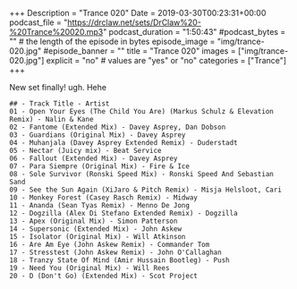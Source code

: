 +++
Description = "Trance 020"
Date = 2019-03-30T00:23:31+00:00
podcast_file = "https://drclaw.net/sets/DrClaw%20-%20Trance%20020.mp3"
podcast_duration = "1:50:43"
#podcast_bytes = "" # the length of the episode in bytes
episode_image = "img/trance-020.jpg"
#episode_banner = ""
title = "Trance 020"
images = ["img/trance-020.jpg"]
explicit = "no" # values are "yes" or "no"
categories = ["Trance"]
+++

New set finally! ugh. Hehe

```
## - Track Title - Artist
01 - Open Your Eyes (The Child You Are) (Markus Schulz & Elevation Remix) - Nalin & Kane
02 - Fantome (Extended Mix) - Davey Asprey, Dan Dobson
03 - Guardians (Original Mix) - Davey Asprey
04 - Muhanjala (Davey Asprey Extended Remix) - Duderstadt
05 - Nectar (Juicy mix) - Beat Service
06 - Fallout (Extended Mix) - Davey Asprey
07 - Para Siempre (Original Mix) - Fire & Ice
08 - Sole Survivor (Ronski Speed Mix) - Ronski Speed And Sebastian Sand
09 - See the Sun Again (XiJaro & Pitch Remix) - Misja Helsloot, Cari
10 - Monkey Forest (Casey Rasch Remix) - Midway
11 - Ananda (Sean Tyas Remix) - Menno De Jong
12 - Dogzilla (Alex Di Stefano Extended Remix) - Dogzilla
13 - Apex (Original Mix) - Simon Patterson
14 - Supersonic (Extended Mix) - John Askew
15 - Isolator (Original Mix) - Will Atkinson
16 - Are Am Eye (John Askew Remix) - Commander Tom
17 - Stresstest (John Askew Remix) - John O'Callaghan
18 - Tranzy State Of Mind (Amir Hussain Bootleg) - Push
19 - Need You (Original Mix) - Will Rees
20 - D (Don't Go) (Extended Mix) - Scot Project
```